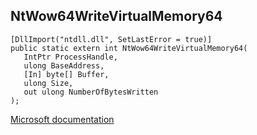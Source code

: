 ## NtWow64WriteVirtualMemory64

```
[DllImport("ntdll.dll", SetLastError = true)]
public static extern int NtWow64WriteVirtualMemory64(
   IntPtr ProcessHandle,
   ulong BaseAddress,
   [In] byte[] Buffer,
   ulong Size,
   out ulong NumberOfBytesWritten
);
```

[Microsoft documentation](https://docs.microsoft.com/en-us/windows/win32/api/wow64apiset/nf-wow64apiset-wow64writevirtualmemory)

